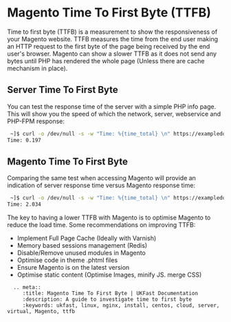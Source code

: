 # Magento Time To First Byte (TTFB)

Time to first byte (TTFB) is a measurement to show the responsiveness of your Magento website. TTFB measures the time from the end user making an HTTP request to the first byte of the page being received by the end user's browser. Magento can show a slower TTFB as it does not send any bytes until PHP has rendered the whole page (Unless there are cache mechanism in place).

## Server Time To First Byte

You can test the response time of the server with a simple PHP info page. This will show you the speed of which the network, server, webservice and PHP-FPM response:

```bash
 ~]$ curl -o /dev/null -s -w "Time: %{time_total} \n" https://exampledomain.com/info.php
Time: 0.197
```

## Magento Time To First Byte

Comparing the same test when accessing Magento will provide an indication of server response time versus Magento response time:
```bash
 ~]$ curl -o /dev/null -s -w "Time: %{time_total} \n" https://exampledomain.com/index.php
Time: 2.034
```

The key to having a lower TTFB with Magento is to optimise Magento to reduce the load time. Some recommendations on improving TTFB:

- Implement Full Page Cache (Ideally with Varnish)
- Memory based sessions management (Redis)
- Disable/Remove unused modules in Magento
- Optimise code in theme .phtml files
- Ensure Magento is on the latest version
- Optimise static content (Optimise Images, minify JS. merge CSS)

```eval_rst
  .. meta::
     :title: Magento Time To First Byte | UKFast Documentation
     :description: A guide to investigate time to first byte
     :keywords: ukfast, linux, nginx, install, centos, cloud, server, virtual, Magento, ttfb


